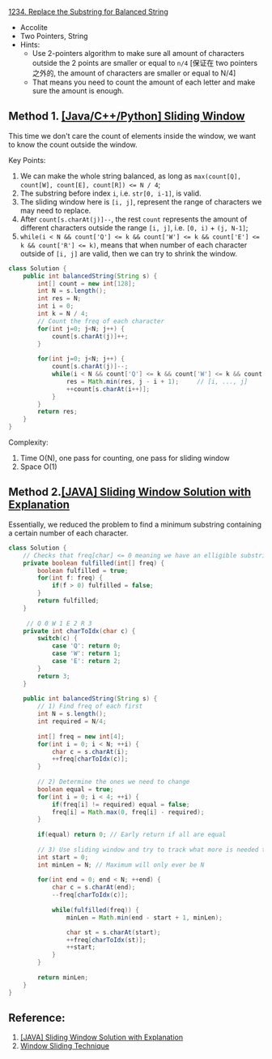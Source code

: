 [1234. Replace the Substring for Balanced String](https://leetcode.com/problems/replace-the-substring-for-balanced-string/)

* Accolite
* Two Pointers, String
* Hints:
    * Use 2-pointers algorithm to make sure all amount of characters outside the 2 points are smaller or equal to `n/4` [保证在 two pointers 之外的, the amount of characters are smaller or equal to N/4]
    * That means you need to count the amount of each letter and make sure the amount is enough.
    
    
## Method 1. [[Java/C++/Python] Sliding Window](https://leetcode.com/problems/replace-the-substring-for-balanced-string/discuss/408978/JavaC%2B%2BPython-Sliding-Window)
This time we don't care the count of elements inside the window, we want to know the count outside the window.

Key Points:
1. We can make the whole string balanced, as long as `max(count[Q], count[W], count[E], count[R]) <= N / 4`;
2. The substring before index `i`, i.e. `str[0, i-1]`, is valid. 
3. The sliding window here is `[i, j]`, represent the range of characters we may need to replace.
4. After `count[s.charAt(j)]--`, the rest `count` represents the amount of different characters outside the range `[i, j]`, i.e. `[0, i)` + `(j, N-1]`;
5. `while(i < N && count['Q'] <= k && count['W'] <= k && count['E'] <= k && count['R'] <= k)`, means that when number of each character outside of `[i, j]` are valid, then we can try to shrink the window.
```java
class Solution {
    public int balancedString(String s) {
        int[] count = new int[128];
        int N = s.length();
        int res = N;
        int i = 0;
        int k = N / 4;
        // Count the freq of each character
        for(int j=0; j<N; j++) {
            count[s.charAt(j)]++;
        }
        
        for(int j=0; j<N; j++) {
            count[s.charAt(j)]--;
            while(i < N && count['Q'] <= k && count['W'] <= k && count['E'] <= k && count['R'] <= k) {
                res = Math.min(res, j - i + 1);     // [i, ..., j] 
                ++count[s.charAt(i++)];
            }
        }
        return res;
    }
}
```
Complexity:
1. Time O(N), one pass for counting, one pass for sliding window
2. Space O(1)


## Method 2.[[JAVA] Sliding Window Solution with Explanation](https://leetcode.com/problems/replace-the-substring-for-balanced-string/discuss/409017/JAVA-Sliding-Window-Solution-with-Explanation)
Essentially, we reduced the problem to find a minimum substring containing a certain number of each character.
```java
class Solution {
	// Checks that freq[char] <= 0 meaning we have an elligible substring
    private boolean fulfilled(int[] freq) {
        boolean fulfilled = true;
        for(int f: freq) {
            if(f > 0) fulfilled = false;
        }
        return fulfilled;
    }
    
	 // Q 0 W 1 E 2 R 3
    private int charToIdx(char c) {
        switch(c) {
            case 'Q': return 0;
            case 'W': return 1;
            case 'E': return 2;
        }
        return 3;
    }
    
    public int balancedString(String s) {
        // 1) Find freq of each first
        int N = s.length();
        int required = N/4;
       
        int[] freq = new int[4];
        for(int i = 0; i < N; ++i) {
            char c = s.charAt(i);
            ++freq[charToIdx(c)];
        }
        
        // 2) Determine the ones we need to change
        boolean equal = true;
        for(int i = 0; i < 4; ++i) {
            if(freq[i] != required) equal = false;
            freq[i] = Math.max(0, freq[i] - required);
        }
        
        if(equal) return 0; // Early return if all are equal
        
        // 3) Use sliding window and try to track what more is needed to find smallest window
        int start = 0;
        int minLen = N; // Maximum will only ever be N
        
        for(int end = 0; end < N; ++end) {
            char c = s.charAt(end);
            --freq[charToIdx(c)];
            
            while(fulfilled(freq)) {
                minLen = Math.min(end - start + 1, minLen);

                char st = s.charAt(start);
                ++freq[charToIdx(st)];
                ++start;
            }
        }
        
        return minLen;
    }
}
```

## Reference:
1. [[JAVA] Sliding Window Solution with Explanation](https://leetcode.com/problems/replace-the-substring-for-balanced-string/discuss/409017/JAVA-Sliding-Window-Solution-with-Explanation)
2. [Window Sliding Technique](https://www.geeksforgeeks.org/window-sliding-technique/)


